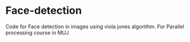 # Face-detection
Code for Face detection in images using viola jones algorithm. For Parallel processing course in MUJ
